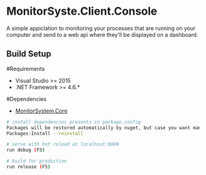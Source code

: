 # MonitorSyste.Client.Console
A simple appiclation to monitoring your processes that are running on your computer and send to a web api where they'll be displayed on a dashboard.

## Build Setup

#Requirements
* Visual Studio >= 2015
* .NET Framework >= 4.6.*

#Dependencies
* [MonitorSystem.Core](https://github.com/BrunoDSouza/MonitorSystem.Core)

``` bash
# install dependencies presents in package.config
Packages will be restored automatically by nuget, but case you want mannually run:
Packages-Install --reinstall

# serve with hot reload at localhost:8080
run debug (F5)

# build for production
run release (F5)
```

